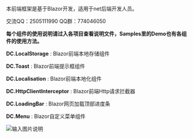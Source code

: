 本前端框架是基于Blazor开发，适用于net后端开发人员。

交流QQ：2505111990  QQ群：774046050


 **每个组件的使用说明请过入各项目查看说明文件，Samples里的Demo也有各组件的使用方法。** 


 **DC.LocalStorage** : Blazor前端本地存储组件

 **DC.Toast** : Blazor前端提示框组件

 **DC.Localisation** : Blazor前端本地化组件

 **DC.HttpClientInterceptor** : Blazor前端Http请求拦截器

 **DC.LoadingBar** : Blazor网页加载顶部进度条

 **DC.Menu** : Blazor自定义菜单组件

![输入图片说明](https://images.gitee.com/uploads/images/2019/0323/143458_244fc8de_130171.png "演示图片")